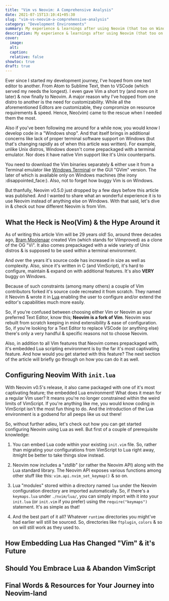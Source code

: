 ```yaml
---
title: "Vim vs Neovim: A Comprehensive Analysis"
date: 2021-07-15T13:10:41+05:30
slug: "vim-vs-neovim-a-comprehensive-analysis"
category: "Development Environments"
summary: My experience & learnings after using Neovim (that too on Windows!) for a while for all my development needs, summed up in one single blog post.
description: My experience & learnings after using Neovim (that too on Windows!) for a while for all my development needs, summed up in one single blog post. 
cover:
  image:
  alt:
  caption:
  relative: false
showtoc: true
draft: true
---
```


Ever since I started my development journey, I've hoped from one text editor to another. From Atom to Sublime Text, then to VSCode (which served my needs the longest). I even gave Vim a short try (and more on it later) & now finally to Neovim. A major reason why I've hopped from one distro to another is the need for customizability. While all the aforementioned Editors are customizable, they compromize on resource requirements & speed. Hence, Neo(vim) came to the rescue when I needed them the most.

Also if you've been following me around for a while now, you would know I develop code in a "Windows shop". And that itself brings in additional concerns like lack of proper terminal software support on Windows (but that's changing rapidly as of when this article was written). For example, unlike Unix distros, Windows doesn't come prepackaged with a terminal emulator. Nor does it have native Vim support like it's Unix counterparts.

You need to download the Vim binaries separately & either use it from a Terminal emulator like [Windows Terminal](https://github.com/microsoft/terminal) or the GUI "GVim" version. The later of which is available only on Windows machines (the irony :disappointed_face:). Also, not to forget how buggy Vim is on Windows.

But thanfully, Neovim v0.5.0 just dropped by a few days before this article was published. And I wanted to share what an wonderful experience it is to use Neovim instead of anything else on Windows. With that said, let's dive in & check out how different Neovim is from Vim.

## What the Heck is Neo(Vim) & the Hype Around it

As of writing this article Vim will be 29 years old! So, around three decades ago, [Bram Moolenaar](https://en.wikipedia.org/wiki/Bram_Moolenaar) created Vim (which stands for ViImproved) as a clone of the OG "Vi". It also comes prepackaged with a wide variety of Unix distros & is supposed to be used within a terminal environment.

And over the years it's source code has increased in size as well as complexity. Also, since it's written in C (and VimScript), it's hard to configure, maintain & expand on with additional features. It's also **VERY** buggy on Windows.

Because of such constraints (among many others) a couple of Vim contributors forked it's source code recreated it from scratch. They named it Neovim & wrote it in [Lua][Lua] enabling the user to configure and/or extend the editor's capabilities much more easily.

So, if you're confused between choosing either Vim or Neovim as your preferred Text Editor, know this; __Neovim is a fork of Vim__. Neovim was rebuilt from scratch keeping in mind extensibility & ease of configuration. So, if you're looking for a Text Editor to replace VSCode (or anything else) there's only a very handful & specific reasons not to choose Neovim.

Also, in addition to all Vim features that Neovim comes prepackaged with, it's embedded Lua scripting environment is by the far it's most captivating feature. And how would you get started with this feature? The next section of the article will briefly go through on how you can do it as well.

## Configuring Neovim With `init.lua`

With Neovim v0.5's release, it also came packaged with one of it's most captivating feature; the embedded Lua environment! What does it mean for a regular Vim user? It means you're no longer constrained within the weird limits of VimScript. If you're anything like me, you would know coding in VimScript isn't the most fun thing to do. And the introduction of the Lua environment is a godsend for all peeps like us out there!

So, without further adieu, let's check out how you can get started configuring Neovim using Lua as well. But first of a couple of prerequisite knowledge:

1. You can embed Lua code within your existing `init.vim` file. So, rather than migrating your configurations from VimScript to Lua right away, itmight be better to take things slow instead.

2. Neovim now includes a "_stdlib_" (or rather the Neovim API) along with the Lua standard library. The Neovim API exposes various functions among other stuff like this: `vim.api.nvim_set_keymap()` & so on.

3. Lua "modules" stored within a directory named `lua` under the Neovim configuration directory are imported automatically. So, if there's a `keymaps.lua` under `./nvim/lua/`, you can simply import with it into your `init.lua` (or `init.vim` if you prefer) using the `require("keymaps")` statement. It's as simple as that!

4. And the best part of it all? Whatever `runtime` directories you might've had earlier will still be sourced. So, directories like `ftplugin`, `colors` & so on will still work as they used to.

## How Embedding Lua Has Changed "Vim" & it's Future


## Should You Embrace Lua & Abandon VimScript


## Final Words & Resources for Your Journey into Neovim-land


<!-- References --->
[Lua]: lua.org
[Bram Moolenaar]: https://en.wikipedia.org.wiki/Bram_Moolenaar
[Windows Terminal]: https://github.com/microsoft/terminal
[Vim]: https://www.vim.org
[Neovim]: https://neovim.io

